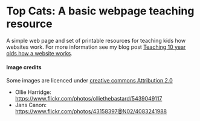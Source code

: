 # Top Cats: A basic webpage teaching resource

A simple web page and set of printable resources for teaching kids how websites work. For more information see my blog post [Teaching 10 year olds how a website works](https://www.joelmitchell.co.uk/teaching-10-year-olds-how-a-website-works).

#### Image credits

Some images are licenced under [creative commons Attribution 2.0](https://creativecommons.org/licenses/by/2.0/)

- Ollie Harridge: https://www.flickr.com/photos/olliethebastard/5439049117
- Jans Canon: https://www.flickr.com/photos/43158397@N02/4083241988